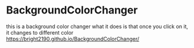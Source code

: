 # BackgroundColorChanger
this is a background color changer what it does is that once you click on it, it changes to different color
 https://bright2190.github.io/BackgroundColorChanger/
